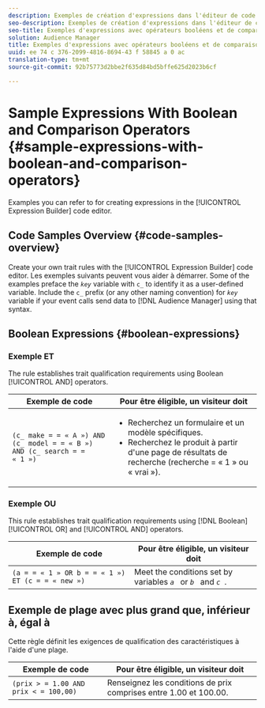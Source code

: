 ```yaml
---
description: Exemples de création d'expressions dans l'éditeur de code du Générateur d'expression.
seo-description: Exemples de création d'expressions dans l'éditeur de code du Générateur d'expression.
seo-title: Exemples d'expressions avec opérateurs booléens et de comparaison
solution: Audience Manager
title: Exemples d'expressions avec opérateurs booléens et de comparaison
uuid: ee 74 c 376-2099-4816-8694-43 f 58845 a 0 ac
translation-type: tm+mt
source-git-commit: 92b75773d2bbe2f635d84bd5bffe625d2023b6cf

---
```



# Sample Expressions With Boolean and Comparison Operators {#sample-expressions-with-boolean-and-comparison-operators}

Examples you can refer to for creating expressions in the [!UICONTROL Expression Builder] code editor.

## Code Samples Overview {#code-samples-overview}

<!-- r_tb_expression_samples.xml -->

Create your own trait rules with the [!UICONTROL Expression Builder] code editor. Les exemples suivants peuvent vous aider à démarrer. Some of the examples preface the *`key`* variable with `c_` to identify it as a user-defined variable. Include the `c_` prefix (or any other naming convention) for *`key`* variable if your event calls send data to [!DNL Audience Manager] using that syntax.

## Boolean Expressions {#boolean-expressions}

### Exemple ET

The rule establishes trait qualification requirements using Boolean [!UICONTROL AND] operators.

<table id="table_7C5E23EC9E0F43B182EA9771D7BB6E87"> 
 <thead> 
  <tr> 
   <th colname="col1" class="entry"> Exemple de code </th> 
   <th colname="col2" class="entry"> Pour être éligible, un visiteur doit </th> 
  </tr> 
 </thead>
 <tbody> 
  <tr> 
   <td colname="col1"><code>(c_ make = = « A ») AND (c_ model = = « B ») AND (c_ search = = « 1 »)</code> </td> 
   <td colname="col2"> 
    <ul id="ul_F1BB5084FB794BE7A3569F9C106FC481"> 
     <li id="li_56E8C3BACF1C4B33A46CF92C51FF2286">Recherchez un formulaire et un modèle spécifiques. </li> 
     <li id="li_DD55F053BFCF4B0888B6994013000DB2">Recherchez le produit à partir d'une page de résultats de recherche (recherche = « 1 » ou « vrai »). </li> 
    </ul> </td> 
  </tr> 
 </tbody> 
</table>

### Exemple OU

This rule establishes trait qualification requirements using [!DNL Boolean] [!UICONTROL OR] and [!UICONTROL AND] operators.

<table id="table_6E8BA5EE1D7F4DCC9A92074D0C2C050E"> 
 <thead> 
  <tr> 
   <th colname="col1" class="entry"> Exemple de code </th> 
   <th colname="col2" class="entry"> Pour être éligible, un visiteur doit </th> 
  </tr> 
 </thead>
 <tbody> 
  <tr> 
   <td colname="col1"><code>(a = = « 1 » OR b = = « 1 ») ET (c = = « new »)</code> </td> 
   <td colname="col2"> Meet the conditions set by variables <code><i>a </i></code> or <code><i>b </i></code> and <code><i>c </i></code>. </td> 
  </tr> 
 </tbody> 
</table>

## Exemple de plage avec plus grand que, inférieur à, égal à

Cette règle définit les exigences de qualification des caractéristiques à l&#39;aide d&#39;une plage.

<table id="table_988DE28E35D94348ADD334FB4C9F68D3"> 
 <thead> 
  <tr> 
   <th colname="col1" class="entry"> Exemple de code </th> 
   <th colname="col2" class="entry"> Pour être éligible, un visiteur doit </th> 
  </tr> 
 </thead>
 <tbody> 
  <tr> 
   <td colname="col1"><code>(prix &gt; = 1.00 AND prix &lt; = 100,00)</code> </td> 
   <td colname="col2"> Renseignez les conditions de prix comprises entre 1.00 et 100.00. </td> 
  </tr> 
 </tbody> 
</table>